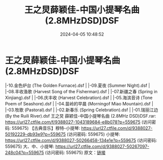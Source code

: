 ﻿---
title: 王之炅薛颖佳-中国小提琴名曲(2.8MHzDSD)DSF
date: 2024-04-05 10:48:52
categories: WAV车载音乐、镜像
tags: 华语中文
---
# 王之炅薛颖佳-中国小提琴名曲(2.8MHzDSD)DSF

|-10.金色炉台 (The Golden Furnace).dsf
| |-09.夏夜 (Summer Night).dsf
| |-08.丰收渔歌 (Harvest Song of the Fisherman).dsf
| |-07.新疆之春 (Spring in Xinjiang).dsf
| |-06.庆丰收 (Harvest Celebration).dsf
| |-05.海滨音诗 (Tone Poem of Seashore).dsf
| |-04.苗岭的早晨 (Morningof Miao Mountain).dsf
| |-03.牧歌 (Pastoral).dsf
| |-02.新春乐 (Spring Celebration).dsf
| |-01.瑞丽江边 (By the Ruili River).dsf
王之炅 薛颖佳-中国小提琴名曲 (2.8MHz DSD)DSF.rar: https://url27.ctfile.com/f/9388027-1043189684-e8b078?p=559675
(访问密码: 559675)
【古典音乐】穆特-小提琴: https://url27.ctfile.com/d/9388027-50192229-db93e9?p=559675
(访问密码: 559675)
小提琴: https://url27.ctfile.com/d/9388027-50266458-134e1e?p=559675
(访问密码: 559675)
大、中、小提琴: https://url27.ctfile.com/d/9388027-50267097-248c04?p=559675
(访问密码: 559675)
原文：[链接](https://blog.sina.com.cn/s/blog_1647c7e7601031507.html)
